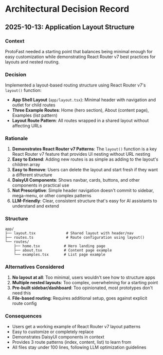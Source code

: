 # Architectural Decision Record

## 2025-10-13: Application Layout Structure

### Context
ProtoFast needed a starting point that balances being minimal enough for easy customization while demonstrating React Router v7 best practices for layouts and nested routing.

### Decision
Implemented a layout-based routing structure using React Router v7's `layout()` function:

- **App Shell Layout** (`app/layout.tsx`): Minimal header with navigation and outlet for child routes
- **Three Example Routes**: Home (hero section), About (content page), Examples (list pattern)
- **Layout Route Pattern**: All routes wrapped in a shared layout without affecting URLs

### Rationale

1. **Demonstrates React Router v7 Patterns**: The `layout()` function is a key React Router v7 feature that provides UI nesting without URL nesting
2. **Easy to Extend**: Adding new routes is as simple as adding to the layout's children array
3. **Easy to Remove**: Users can delete the layout and start fresh if they want a different structure
4. **DaisyUI Components**: Shows navbar, cards, buttons, and other components in practical use
5. **Not Prescriptive**: Simple header navigation doesn't commit to sidebar, mega-menu, or other complex patterns
6. **LLM-Friendly**: Clear, consistent structure that's easy for AI assistants to understand and extend

### Structure

```
app/
├── layout.tsx              # Shared layout with header/nav
├── routes.ts               # Route configuration using layout()
└── routes/
    ├── home.tsx           # Hero landing page
    ├── about.tsx          # Content page example
    └── examples.tsx       # List page example
```

### Alternatives Considered

1. **No layout at all**: Too minimal, users wouldn't see how to structure apps
2. **Multiple nested layouts**: Too complex, overwhelming for a starting point
3. **Pre-built sidebar/dashboard**: Too opinionated, most prototypes don't need this
4. **File-based routing**: Requires additional setup, goes against explicit route config

### Consequences

- Users get a working example of React Router v7 layout patterns
- Easy to customize or completely replace
- Demonstrates DaisyUI components in context
- Provides 3 route patterns (index, content, list) to learn from
- All files stay under 100 lines, following LLM optimization guidelines
